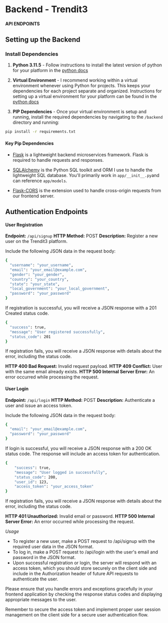 # Backend - Trendit3
#### API ENDPOINTS ####

## Setting up the Backend

### Install Dependencies

1. **Python 3.11.5** - Follow instructions to install the latest version of python for your platform in the [python docs](https://docs.python.org/3/using/unix.html#getting-and-installing-the-latest-version-of-python)

2. **Virtual Environment** - I recommend working within a virtual environment whenever using Python for projects. This keeps your dependencies for each project separate and organized. Instructions for setting up a virtual environment for your platform can be found in the [python docs](https://packaging.python.org/guides/installing-using-pip-and-virtual-environments/)

3. **PIP Dependencies** - Once your virtual environment is setup and running, install the required dependencies by navigating to the `/backend` directory and running:

```bash
pip install -r requirements.txt
```

#### Key Pip Dependencies

- [Flask](http://flask.pocoo.org/) is a lightweight backend microservices framework. Flask is required to handle requests and responses.

- [SQLAlchemy](https://www.sqlalchemy.org/) is the Python SQL toolkit and ORM I use to handle the lightweight SQL database. You'll primarily work in `app/__init__.py`and can reference `app/models`.

- [Flask-CORS](https://flask-cors.readthedocs.io/en/latest/#) is the extension used to handle cross-origin requests from our frontend server.

## Authentication Endpoints
#### User Registration

**Endpoint:** `/api/signup`
**HTTP Method:** POST
**Description:** Register a new user on the Trendit3 platform.


Include the following JSON data in the request body:
```bash
{
  "username": "your_username",
  "email": "your_email@example.com",
  "gender": "your_gender",
  "country": "your_country",
  "state": "your_state",
  "local_government": "your_local_government",
  "password": "your_password"
}
```

If registration is successful, you will receive a JSON response with a 201 Created status code.
```bash
{
  "success": true,
  "message": "User registered successfully",
  "status_code": 201
}
```

If registration fails, you will receive a JSON response with details about the error, including the status code.

**HTTP 400 Bad Request:** Invalid request payload.
**HTTP 409 Conflict:** User with the same email already exists.
**HTTP 500 Internal Server Error:** An error occurred while processing the request.



#### User Login
**Endpoint:** `/api/login`
**HTTP Method:** POST
**Description:** Authenticate a user and issue an access token.

Include the following JSON data in the request body:
```bash
{
  "email": "your_email@example.com",
  "password": "your_password"
}
```

If login is successful, you will receive a JSON response with a 200 OK status code. 
The response will include an access token for authentication.

```bash
{
    "success": true,
    "message": "User logged in successfully",
    "status_code": 200,
    "user_id": 123,
    "access_token": "your_access_token"
}
```

If registration fails, you will receive a JSON response with details about the error, including the status code.

**HTTP 401 Unauthorized:** Invalid email or password.
**HTTP 500 Internal Server Error:** An error occurred while processing the request.

*Usage*
- To register a new user, make a POST request to /api/signup with the required user data in the JSON format.
- To log in, make a POST request to /api/login with the user's email and password in the JSON format.
- Upon successful registration or login, the server will respond with an access token, which you should store securely on the client side and include in the Authorization header of future API requests to authenticate the user.

Please ensure that you handle errors and exceptions gracefully in your frontend application by checking the response status codes and displaying appropriate messages to the user.

Remember to secure the access token and implement proper user session management on the client side for a secure user authentication flow.